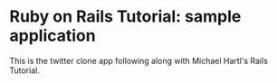 # Ruby on Rails Tutorial: sample application

This is the twitter clone app following along with Michael Hartl's Rails Tutorial.